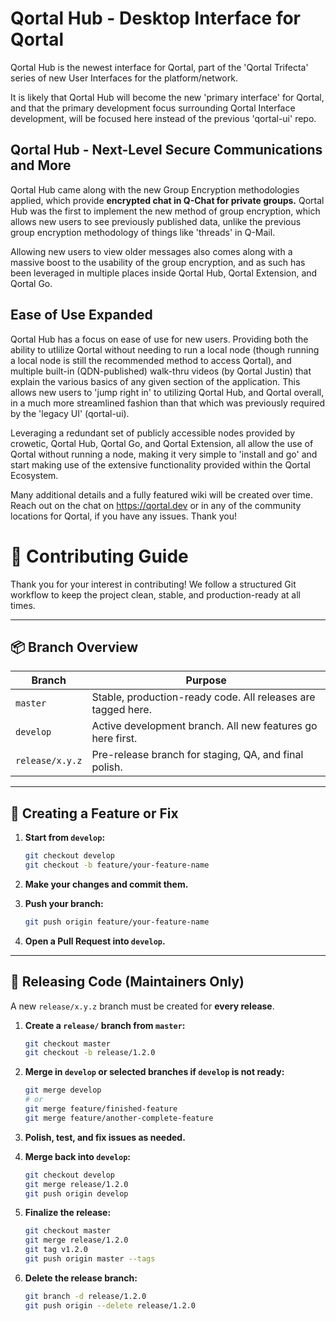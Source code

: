 # Qortal Hub - Desktop Interface for Qortal

Qortal Hub is the newest interface for Qortal, part of the 'Qortal Trifecta' series of new User Interfaces for the platform/network. 

It is likely that Qortal Hub will become the new 'primary interface' for Qortal, and that the primary development focus surrounding Qortal Interface development, will be focused here instead of the previous 'qortal-ui' repo.

## Qortal Hub - Next-Level Secure Communications and More

Qortal Hub came along with the new Group Encryption methodologies applied, which provide **encrypted chat in Q-Chat for private groups.** Qortal Hub was the first to implement the new method of group encryption, which allows new users to see previously published data, unlike the previous group encryption methodology of things like 'threads' in Q-Mail.

Allowing new users to view older messages also comes along with a massive boost to the usability of the group encryption, and as such has been leveraged in multiple places inside Qortal Hub, Qortal Extension, and Qortal Go. 

## Ease of Use Expanded

Qortal Hub has a focus on ease of use for new users. Providing both the ability to utlilize Qortal without needing to run a local node (though running a local node is still the recommended method to access Qortal), and multiple built-in (QDN-published) walk-thru videos (by Qortal Justin) that explain the various basics of any given section of the application. This allows new users to 'jump right in' to utilizing Qortal Hub, and Qortal overall, in a much more streamlined fashion than that which was previously required by the 'legacy UI' (qortal-ui). 

Leveraging a redundant set of publicly accessible nodes provided by crowetic, Qortal Hub, Qortal Go, and Qortal Extension, all allow the use of Qortal without running a node, making it very simple to 'install and go' and start making use of the extensive functionality provided within the Qortal Ecosystem. 

Many additional details and a fully featured wiki will be created over time. Reach out on the chat on https://qortal.dev or in any of the community locations for Qortal, if you have any issues. Thank you!


# 🤝 Contributing Guide

Thank you for your interest in contributing! We follow a structured Git workflow to keep the project clean, stable, and production-ready at all times.

---

## 📦 Branch Overview

| Branch           | Purpose                                                  |
|------------------|----------------------------------------------------------|
| `master`         | Stable, production-ready code. All releases are tagged here. |
| `develop`        | Active development branch. All new features go here first. |
| `release/x.y.z`  | Pre-release branch for staging, QA, and final polish.     |

---

## 🌿 Creating a Feature or Fix

1. **Start from `develop`:**

   ```bash
   git checkout develop
   git checkout -b feature/your-feature-name
   ```

2. **Make your changes and commit them.**

3. **Push your branch:**

   ```bash
   git push origin feature/your-feature-name
   ```

4. **Open a Pull Request into `develop`.**

---

## 🚀 Releasing Code (Maintainers Only)

A new `release/x.y.z` branch must be created for **every release**.

1. **Create a `release/` branch from `master`:**

   ```bash
   git checkout master
   git checkout -b release/1.2.0
   ```

2. **Merge in `develop` or selected branches if `develop` is not ready:**

   ```bash
   git merge develop
   # or
   git merge feature/finished-feature
   git merge feature/another-complete-feature
   ```

3. **Polish, test, and fix issues as needed.**

4. **Merge back into `develop`:**

   ```bash
   git checkout develop
   git merge release/1.2.0
   git push origin develop
   ```

5. **Finalize the release:**

   ```bash
   git checkout master
   git merge release/1.2.0
   git tag v1.2.0
   git push origin master --tags
   ```

6. **Delete the release branch:**

   ```bash
   git branch -d release/1.2.0
   git push origin --delete release/1.2.0
   ```

